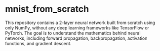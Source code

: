 # mnist_from_scratch
This repository contains a 2-layer neural network built from scratch using only NumPy, without any deep learning frameworks like TensorFlow or PyTorch. The goal is to understand the mathematics behind neural networks, including forward propagation, backpropagation, activation functions, and gradient descent.
